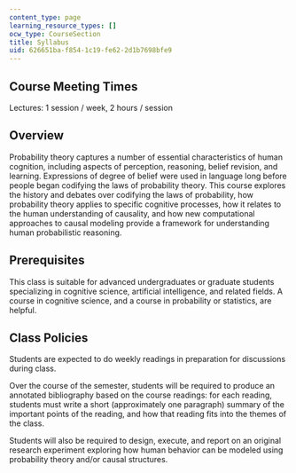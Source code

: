 ```yaml
---
content_type: page
learning_resource_types: []
ocw_type: CourseSection
title: Syllabus
uid: 626651ba-f854-1c19-fe62-2d1b7698bfe9
---
```


Course Meeting Times
--------------------

Lectures: 1 session / week, 2 hours / session

Overview
--------

Probability theory captures a number of essential characteristics of human cognition, including aspects of perception, reasoning, belief revision, and learning. Expressions of degree of belief were used in language long before people began codifying the laws of probability theory. This course explores the history and debates over codifying the laws of probability, how probability theory applies to specific cognitive processes, how it relates to the human understanding of causality, and how new computational approaches to causal modeling provide a framework for understanding human probabilistic reasoning.

Prerequisites
-------------

This class is suitable for advanced undergraduates or graduate students specializing in cognitive science, artificial intelligence, and related fields. A course in cognitive science, and a course in probability or statistics, are helpful.

Class Policies
--------------

Students are expected to do weekly readings in preparation for discussions during class.

Over the course of the semester, students will be required to produce an annotated bibliography based on the course readings: for each reading, students must write a short (approximately one paragraph) summary of the important points of the reading, and how that reading fits into the themes of the class.

Students will also be required to design, execute, and report on an original research experiment exploring how human behavior can be modeled using probability theory and/or causal structures.